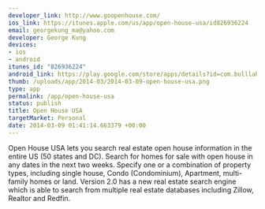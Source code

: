 ```yaml
--- 
developer_link: http://www.goopenhouse.com/
ios_link: https://itunes.apple.com/us/app/open-house-usa/id826936224
email: georgekung_ma@yahoo.com
developer: George Kung
devices: 
- ios
- android
itunes_id: "826936224"
android_link: https://play.google.com/store/apps/details?id=com.bulllabs.openhouseusa
thumb: /uploads/app/2014-03/2014-03-09-open-house-usa.png
type: app
permalink: /app/open-house-usa
status: publish
title: Open House USA
targetMarket: Personal
date: 2014-03-09 01:41:14.663379 +00:00
---
```


Open House USA lets you search real estate open house information in the entire US (50 states and DC). Search for homes for sale with open house in any dates in the next two weeks. Specify one or a combination of property types, including single house, Condo (Condominium), Apartment, multi-family homes or land. Version 2.0 has a new real estate search engine which is able to search from multiple real estate databases including Zillow, Realtor and Redfin.
